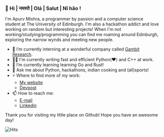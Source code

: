 ### 👋 Hi | नमस्ते | Olá | Salut | Nǐ hǎo !

I'm Apurv Mishra, a programmer by passion and a computer science student at The University of Edinburgh. I'm also a hackathon addict and love working on random but interesting projects! When I'm not working/studying/programming you can find me roaming around Edinburgh, exploring the narrow wynds and meeting new people.

- 🔭 I’m currently interning at a wonderful company called [Gambit Research](https://gambitresearch.com).
- 👨‍💻  I'm currently writing fast and efficient Python(❤️) and C++ at work.
- 🌱 I’m currently learning learning Go and Rust!
- 💬 Ask me about Python, hackathons, indian cooking and (all)sports!
- ⚡ Where to find more of my work:
  - [My website](https://apurvmishra.xyz)
  - [Devpost](https://devpost.com/apurvmishra99)
- 📫 How to reach me:
  - [E-mail](mailto:me@apurvmishra.xyz)
  - [Linkedin](https://linkedin.com/in/apurv-mishra)
  
Thank you for visiting my little place on Github! Hope you have an awesome day!

<img src="https://dry-ravine-68932.herokuapp.com/hits.svg" alt="Hits">
<!--
**apurvmishra99/apurvmishra99** is a ✨ _special_ ✨ repository because its `README.md` (this file) appears on your GitHub profile.

Here are some ideas to get you started:

- 🔭 I’m currently working on ...
- 🌱 I’m currently learning ...
- 👯 I’m looking to collaborate on ...
- 🤔 I’m looking for help with ...
- 💬 Ask me about ...
- 📫 How to reach me: ...
- 😄 Pronouns: ...
- ⚡ Fun fact: ...
-->

